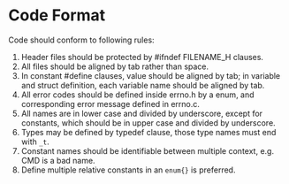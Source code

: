 # Code Format

Code should conform to following rules:

1. Header files should be protected by #ifndef FILENAME_H clauses.
2. All files should be aligned by tab rather than space.
3. In constant #define clauses, value should be aligned by tab; in variable and struct definition, each variable name should be aligned by tab.
4. All error codes should be defined inside errno.h by a enum, and corresponding error message defined in errno.c.
5. All names are in lower case and divided by underscore, except for constants, which should be in upper case and divided by underscore.
6. Types may be defined by typedef clause, those type names must end with `_t`.
7. Constant names should be identifiable between multiple context, e.g. CMD is a bad name.
8. Define multiple relative constants in an `enum{}` is preferred.